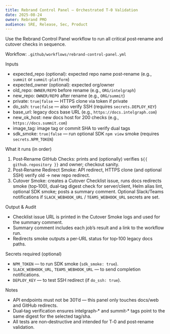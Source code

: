 ```yaml
---
title: Rebrand Control Panel — Orchestrated T‑0 Validation
date: 2025-08-24
owner: Rebrand PMO
audience: SRE, Release, Sec, Product
---
```


Use the Rebrand Control Panel workflow to run all critical post‑rename and cutover checks in sequence.

Workflow: `.github/workflows/rebrand-control-panel.yml`

Inputs
- expected_repo (optional): expected repo name post‑rename (e.g., `summit` or `summit-platform`)
- expected_owner (optional): expected org/owner
- old_repo: `OWNER/REPO` before rename (e.g., `ORG/intelgraph`)
- new_repo: `OWNER/REPO` after rename (e.g., `ORG/summit`)
- private: `true|false` — HTTPS clone via token if private
- do_ssh: `true|false` — also verify SSH (requires `secrets.DEPLOY_KEY`)
- base_url: legacy docs base URL (e.g., `https://docs.intelgraph.com`)
- new_ok_host: new docs host for 200 checks (e.g., `https://docs.summit.com`)
- image_tag: image tag or commit SHA to verify dual tags
- sdk_smoke: `true|false` — run optional SDK `npm view` smoke (requires `secrets.NPM_TOKEN`)

What it runs (in order)
1) Post‑Rename GitHub Checks: prints and (optionally) verifies `${{ github.repository }}` and owner; checkout sanity.
2) Post‑Rename Redirect Smoke: API redirect, HTTPS clone (and optional SSH) verify old → new repo redirect.
3) Cutover Smoke: creates a Cutover Checklist issue, runs docs redirects smoke (top‑100), dual‑tag digest check for server/client, Helm alias lint, optional SDK smoke; posts a summary comment. Optional Slack/Teams notifications if `SLACK_WEBHOOK_URL` / `TEAMS_WEBHOOK_URL` secrets are set.

Output & Audit
- Checklist issue URL is printed in the Cutover Smoke logs and used for the summary comment.
- Summary comment includes each job’s result and a link to the workflow run.
- Redirects smoke outputs a per‑URL status for top‑100 legacy docs paths.

Secrets required (optional)
- `NPM_TOKEN` — to run SDK smoke (`sdk_smoke: true`).
- `SLACK_WEBHOOK_URL`, `TEAMS_WEBHOOK_URL` — to send completion notifications.
- `DEPLOY_KEY` — to test SSH redirect (if `do_ssh: true`).

Notes
- API endpoints must not be 301’d — this panel only touches docs/web and GitHub redirects.
- Dual‑tag verification ensures intelgraph‑* and summit‑* tags point to the same digest for the selected tag/sha.
- All tests are non‑destructive and intended for T‑0 and post‑rename validation.

